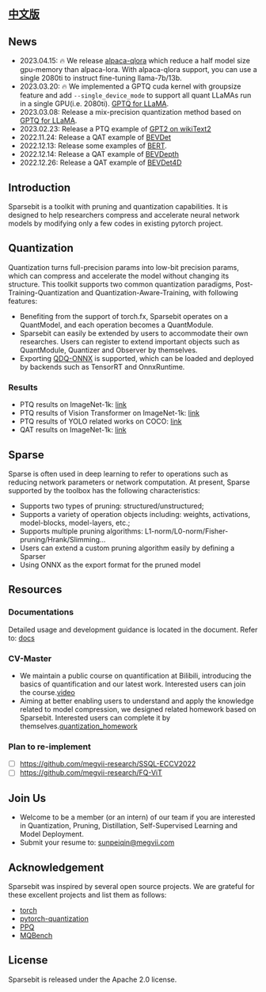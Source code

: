 ## [中文版](https://github.com/megvii-research/Sparsebit/blob/main/README_zh-CN.md)

## News
- 2023.04.15: :fire: We release [alpaca-qlora](https://github.com/megvii-research/Sparsebit/blob/main/large_language_models/alpaca-qlora) which reduce a half model size gpu-memory than alpaca-lora. With alpaca-qlora support, you can use a single 2080ti to instruct fine-tuning llama-7b/13b.    
- 2023.03.20: :fire: We implemented a GPTQ cuda kernel with groupsize feature and add `--single_device_mode` to support all quant LLaMAs run in a single GPU(i.e. 2080ti). [GPTQ for LLaMA](https://github.com/megvii-research/Sparsebit/blob/main/large_language_models/llama/quantization).
- 2023.03.08: Release a mix-precision quantization method based on [GPTQ for LLaMA](https://github.com/megvii-research/Sparsebit/blob/main/large_language_models/llama/quantization).
- 2023.02.23: Release a PTQ example of [GPT2 on wikiText2](https://github.com/megvii-research/Sparsebit/blob/main/examples/post_training_quantization/wikitext)
- 2022.11.24: Release a QAT example of [BEVDet](https://github.com/megvii-research/Sparsebit/blob/main/examples/quantization_aware_training/nuscenes/bevdet)
- 2022.12.13: Release some examples of [BERT](https://github.com/megvii-research/Sparsebit/tree/main/examples/post_training_quantization/GLUE/CoLA).
- 2022.12.14: Release a QAT example of [BEVDepth](https://github.com/megvii-research/Sparsebit/blob/main/examples/quantization_aware_training/nuscenes/bevdepth)
- 2022.12.26: Release a QAT example of [BEVDet4D](https://github.com/megvii-research/Sparsebit/blob/main/examples/quantization_aware_training/nuscenes/bevdet4d)


## Introduction
Sparsebit is a toolkit with pruning and quantization capabilities. It is designed to help researchers compress and accelerate neural network models by modifying only a few codes in existing pytorch project.

## Quantization 
Quantization turns full-precision params into low-bit precision params, which can compress and accelerate the model without changing its structure. This toolkit supports two common quantization paradigms, Post-Training-Quantization and Quantization-Aware-Training, with following features:

- Benefiting from the support of torch.fx, Sparsebit operates on a QuantModel, and each operation becomes a QuantModule.
- Sparsebit can easily be extended by users to accommodate their own researches. Users can register to extend important objects such as QuantModule, Quantizer and Observer by themselves.
- Exporting [QDQ-ONNX](https://onnxruntime.ai/docs/tutorials/mobile/helpers/#qdq-format-model-helpers) is supported, which can be loaded and deployed by backends such as TensorRT and OnnxRuntime.

### Results
- PTQ results on ImageNet-1k: [link](https://github.com/megvii-research/Sparsebit/blob/main/examples/post_training_quantization/imagenet1k/basecase/README.md)
- PTQ results of Vision Transformer on ImageNet-1k: [link](https://github.com/megvii-research/Sparsebit/blob/main/examples/post_training_quantization/imagenet1k/deit/README.md)
- PTQ results of YOLO related works on COCO: [link](https://github.com/megvii-research/Sparsebit/blob/main/examples/post_training_quantization/coco2017/yolo_series/README.md)
- QAT results on ImageNet-1k: [link](https://github.com/megvii-research/Sparsebit/blob/main/examples/quantization_aware_training/imagenet1k/README.md)

## Sparse 
Sparse is often used in deep learning to refer to operations such as reducing network parameters or network computation. At present, Sparse supported by the toolbox has the following characteristics:

- Supports two types of pruning: structured/unstructured;
- Supports a variety of operation objects including: weights, activations, model-blocks, model-layers, etc.;
- Supports multiple pruning algorithms: L1-norm/L0-norm/Fisher-pruning/Hrank/Slimming...
- Users can extend a custom pruning algorithm easily by defining a Sparser
- Using ONNX as the export format for the pruned model


## Resources
### Documentations
Detailed usage and development guidance is located in the document. Refer to: [docs](https://sparsebit.readthedocs.io/en/latest/)

### CV-Master
- We maintain a public course on quantification at Bilibili, introducing the basics of quantification and our latest work. Interested users can join the course.[video](https://www.bilibili.com/video/BV13a411p7PC?p=1&vd_source=f746210dbb726509198fbec99dfe7367)
- Aiming at better enabling users to understand and apply the knowledge related to model compression, we designed related homework based on Sparsebit. Interested users can complete it by themselves.[quantization\_homework](https://github.com/megvii-research/Sparsebit/blob/homeworks/homeworks/quant_homework.md)

### Plan to re-implement
* [ ] https://github.com/megvii-research/SSQL-ECCV2022
* [ ] https://github.com/megvii-research/FQ-ViT

## Join Us
- Welcome to be a member (or an intern) of our team if you are interested in Quantization, Pruning, Distillation, Self-Supervised Learning and Model Deployment.
- Submit your resume to: sunpeiqin@megvii.com

## Acknowledgement
Sparsebit was inspired by several open source projects. We are grateful for these excellent projects and list them as follows:
- [torch](https://github.com/pytorch/pytorch/tree/master/torch/quantization)
- [pytorch-quantization](https://github.com/NVIDIA/TensorRT/tree/master/tools/pytorch-quantization)
- [PPQ](https://github.com/openppl-public/ppq)
- [MQBench](https://github.com/ModelTC/MQBench)


## License
Sparsebit is released under the Apache 2.0 license.
